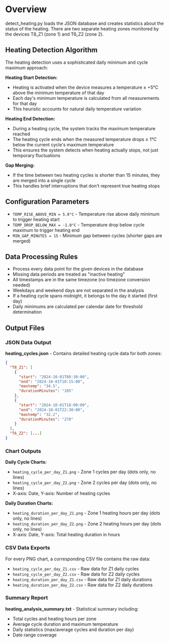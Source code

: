 # Overview

detect_heating.py loads the JSON database and creates statistics about the status of the heating. There are two separate heating zones monitored by the devices T8_Z1 (zone 1) and T6_Z2 (zone 2).

## Heating Detection Algorithm

The heating detection uses a sophisticated daily minimum and cycle maximum approach:

**Heating Start Detection:**
- Heating is activated when the device measures a temperature ≥ +5°C above the minimum temperature of that day
- Each day's minimum temperature is calculated from all measurements for that day
- This heuristic accounts for natural daily temperature variation

**Heating End Detection:**  
- During a heating cycle, the system tracks the maximum temperature reached
- The heating cycle ends when the measured temperature drops ≥ 1°C below the current cycle's maximum temperature
- This ensures the system detects when heating actually stops, not just temporary fluctuations

**Gap Merging:**
- If the time between two heating cycles is shorter than 15 minutes, they are merged into a single cycle
- This handles brief interruptions that don't represent true heating stops

## Configuration Parameters

- `TEMP_RISE_ABOVE_MIN = 5.0°C` - Temperature rise above daily minimum to trigger heating start
- `TEMP_DROP_BELOW_MAX = -1.0°C` - Temperature drop below cycle maximum to trigger heating end  
- `MIN_GAP_MINUTES = 15` - Minimum gap between cycles (shorter gaps are merged)

## Data Processing Rules

- Process every data point for the given devices in the database
- Missing data periods are treated as "inactive heating"
- All timestamps are in the same timezone (no timezone conversion needed)
- Weekdays and weekend days are not separated in the analysis
- If a heating cycle spans midnight, it belongs to the day it started (first day)
- Daily minimums are calculated per calendar date for threshold determination

## Output Files

### JSON Data Output
**heating_cycles.json** - Contains detailed heating cycle data for both zones:
```json
{
  "T8_Z1": [
    {
      "start": "2024-10-01T08:30:00", 
      "end": "2024-10-01T10:15:00", 
      "maxtemp": "34.5", 
      "durationMinutes": "105"
    },
    {
      "start": "2024-10-01T18:00:00", 
      "end": "2024-10-01T22:30:00", 
      "maxtemp": "32.2", 
      "durationMinutes": "270"
    }
  ],
  "T6_Z2": [...]
}
```

### Chart Outputs
**Daily Cycle Charts:**
- `heating_cycle_per_day_Z1.png` - Zone 1 cycles per day (dots only, no lines)
- `heating_cycle_per_day_Z2.png` - Zone 2 cycles per day (dots only, no lines)
- X-axis: Date, Y-axis: Number of heating cycles

**Daily Duration Charts:**  
- `heating_duration_per_day_Z1.png` - Zone 1 heating hours per day (dots only, no lines)
- `heating_duration_per_day_Z2.png` - Zone 2 heating hours per day (dots only, no lines)  
- X-axis: Date, Y-axis: Total heating duration in hours

### CSV Data Exports
For every PNG chart, a corresponding CSV file contains the raw data:
- `heating_cycle_per_day_Z1.csv` - Raw data for Z1 daily cycles
- `heating_cycle_per_day_Z2.csv` - Raw data for Z2 daily cycles  
- `heating_duration_per_day_Z1.csv` - Raw data for Z1 daily durations
- `heating_duration_per_day_Z2.csv` - Raw data for Z2 daily durations

### Summary Report
**heating_analysis_summary.txt** - Statistical summary including:
- Total cycles and heating hours per zone
- Average cycle duration and maximum temperature
- Daily statistics (max/average cycles and duration per day)
- Date range coverage

